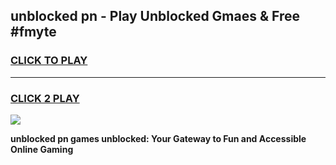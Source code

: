 
## unblocked pn - Play Unblocked Gmaes & Free #fmyte
<h3>
<a href="https://news.freeplayer.one?title=unblocked_pn&ref=24F">CLICK TO PLAY</a></h3>
<hr>

<h3>
<a href="https://news.freeplayer.one?title=unblocked_pn&ref=24F">CLICK 2 PLAY</a>
  
</h3>

<a href="https://news.freeplayer.one?title=unblocked_pn&ref=24F/"><img src="https://clearcache.store/games.png"></a>


**unblocked pn games unblocked: Your Gateway to Fun and Accessible Online Gaming**
